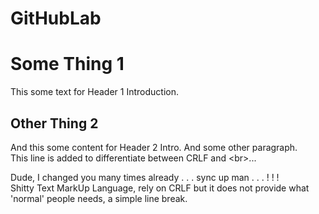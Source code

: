 # GitHubLab

Some Thing 1
============

This some text for Header 1 Introduction.

Other Thing 2
-------------

And this some content for Header 2 Intro.
And some other paragraph.<br>
This line is added to differentiate between CRLF and \<br\>...

Dude, I changed you many times already . . . sync up man . . . ! ! !<br>
Shitty Text MarkUp Language, rely on CRLF but it does not provide what 'normal' people needs, a simple line break.

